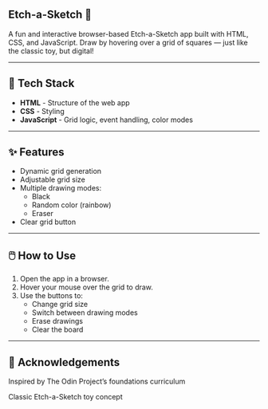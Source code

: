 ## Etch-a-Sketch 🎨

A fun and interactive browser-based Etch-a-Sketch app built with HTML, CSS, and JavaScript. Draw by hovering over a grid of squares — just like the classic toy, but digital!

---

## 🧰 Tech Stack

- **HTML** - Structure of the web app
- **CSS** - Styling
- **JavaScript** - Grid logic, event handling, color modes

---

## ✨ Features

- Dynamic grid generation
- Adjustable grid size 
- Multiple drawing modes:
  - Black
  - Random color (rainbow)
  - Eraser
- Clear grid button

---

## 🖱️ How to Use

1. Open the app in a browser.
2. Hover your mouse over the grid to draw.
3. Use the buttons to:
   - Change grid size
   - Switch between drawing modes
   - Erase drawings
   - Clear the board

---

## 🙌 Acknowledgements
Inspired by The Odin Project’s foundations curriculum

Classic Etch-a-Sketch toy concept

